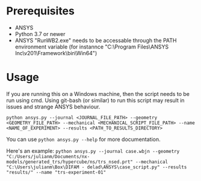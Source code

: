 # Prerequisites
- ANSYS
- Python 3.7 or newer
- ANSYS "RunWB2.exe" needs to be accessable through the PATH environment variable (for instannce "C:\Program Files\ANSYS Inc\v201\Framework\bin\Win64")

# Usage
If you are running this on a Windows machine, then the script needs to be run using cmd. Using git-bash (or similar) to run this script
may result in issues and strange ANSYS behaviour.

`python ansys.py --journal <JOURNAL_FILE_PATH> --geometry <GEOMETRY_FILE_PATH> --mechanical <MECHANICAL_SCRIPT_FILE_PATH> --name <NAME_OF_EXPERIMENT> --results <PATH_TO_RESULTS_DIRECTORY>`

You can use `python ansys.py --help` for more documentation. 

Here's an example:
`python ansys.py --journal case.wbjn --geometry "C:/Users/julianm/Documents/nx-models/generated_trs/hypercube/ns/trs_nsed.prt" --mechanical "C:\Users\julianm\Box\DIFAM - delad\ANSYS\case_script.py" --results "results/" --name "trs-experiment-01"`
